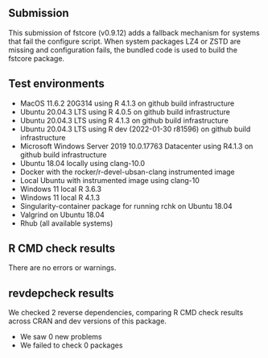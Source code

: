 
## Submission

This submission of fstcore (v0.9.12) adds a fallback mechanism for systems that fail the configure script. When system
packages LZ4 or ZSTD are missing and configuration fails, the bundled code is used to build the fstcore package.

## Test environments 

* MacOS 11.6.2 20G314 using R 4.1.3 on github build infrastructure
* Ubuntu 20.04.3 LTS using R 4.0.5 on github build infrastructure
* Ubuntu 20.04.3 LTS using R 4.1.3 on github build infrastructure
* Ubuntu 20.04.3 LTS using R dev (2022-01-30 r81596) on github build infrastructure
* Microsoft Windows Server 2019 10.0.17763 Datacenter using R4.1.3 on github build infrastructure
* Ubuntu 18.04 locally using clang-10.0
* Docker with the rocker/r-devel-ubsan-clang instrumented image
* Local Ubuntu with instrumented image using clang-10
* Windows 11 local R 3.6.3
* Windows 11 local R 4.1.3
* Singularity-container package for running rchk on Ubuntu 18.04
* Valgrind on Ubuntu 18.04
* Rhub (all available systems)

## R CMD check results

There are no errors or warnings.

## revdepcheck results

We checked 2 reverse dependencies, comparing R CMD check results across CRAN and dev versions of this package.

 * We saw 0 new problems
 * We failed to check 0 packages

